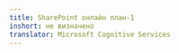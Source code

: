 ```yaml
---
title: SharePoint онлайн план-1
inshort: не визначено
translator: Microsoft Cognitive Services
---
```




